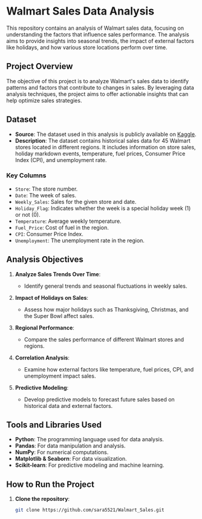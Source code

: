 # Walmart Sales Data Analysis

This repository contains an analysis of Walmart sales data, focusing on understanding the factors that influence sales performance. The analysis aims to provide insights into seasonal trends, the impact of external factors like holidays, and how various store locations perform over time.

## Project Overview

The objective of this project is to analyze Walmart's sales data to identify patterns and factors that contribute to changes in sales. By leveraging data analysis techniques, the project aims to offer actionable insights that can help optimize sales strategies.

## Dataset

- **Source**: The dataset used in this analysis is publicly available on [Kaggle](https://www.kaggle.com/).
- **Description**: The dataset contains historical sales data for 45 Walmart stores located in different regions. It includes information on store sales, holiday markdown events, temperature, fuel prices, Consumer Price Index (CPI), and unemployment rate.

### Key Columns

- `Store`: The store number.
- `Date`: The week of sales.
- `Weekly_Sales`: Sales for the given store and date.
- `Holiday_Flag`: Indicates whether the week is a special holiday week (1) or not (0).
- `Temperature`: Average weekly temperature.
- `Fuel_Price`: Cost of fuel in the region.
- `CPI`: Consumer Price Index.
- `Unemployment`: The unemployment rate in the region.

## Analysis Objectives

1. **Analyze Sales Trends Over Time**:
   - Identify general trends and seasonal fluctuations in weekly sales.

2. **Impact of Holidays on Sales**:
   - Assess how major holidays such as Thanksgiving, Christmas, and the Super Bowl affect sales.

3. **Regional Performance**:
   - Compare the sales performance of different Walmart stores and regions.

4. **Correlation Analysis**:
   - Examine how external factors like temperature, fuel prices, CPI, and unemployment impact sales.

5. **Predictive Modeling**:
   - Develop predictive models to forecast future sales based on historical data and external factors.

## Tools and Libraries Used

- **Python**: The programming language used for data analysis.
- **Pandas**: For data manipulation and analysis.
- **NumPy**: For numerical computations.
- **Matplotlib & Seaborn**: For data visualization.
- **Scikit-learn**: For predictive modeling and machine learning.

## How to Run the Project

1. **Clone the repository**:
   ```bash
   git clone https://github.com/sara5521/Walmart_Sales.git
